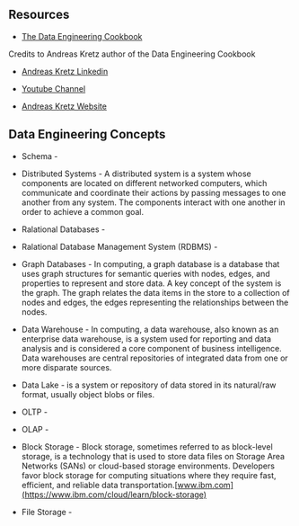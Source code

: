  ## Resources
 
 * [The Data Engineering Cookbook](https://github.com/andkret/Cookbook)
 
 
 
 
 

Credits to Andreas Kretz author of the Data Engineering Cookbook

   * [Andreas Kretz Linkedin](https://www.linkedin.com/in/andreas-kretz/)
   
   
   * [Youtube Channel](https://www.youtube.com/channel/UCY8mzqqGwl5_bTpBY9qLMAA)
   
   
   * [Andreas Kretz Website](https://andreaskretz.com/)
   

Data Engineering Concepts
--

* Schema - 

* Distributed Systems - A distributed system is a system whose components are located on different networked computers, which communicate and coordinate their actions by passing messages to one another from any system. The components interact with one another in order to achieve a common goal.

* Ralational Databases - 

* Ralational Database Management System (RDBMS) -

* Graph Databases - In computing, a graph database is a database that uses graph structures for semantic queries with nodes, edges, and properties to represent and store data. A key concept of the system is the graph. The graph relates the data items in the store to a collection of nodes and edges, the edges representing the relationships between the nodes.

* Data Warehouse - In computing, a data warehouse, also known as an enterprise data warehouse, is a system used for reporting and data analysis and is considered a core component of business intelligence. Data warehouses are central repositories of integrated data from one or more disparate sources.

* Data Lake - is a system or repository of data stored in its natural/raw format, usually object blobs or files. 

* OLTP - 

* OLAP - 

* Block Storage - Block storage, sometimes referred to as block-level storage, is a technology that is used to store data files on Storage Area Networks (SANs) or cloud-based storage environments. Developers favor block storage for computing situations where they require fast, efficient, and reliable data transportation.[www.ibm.com](https://www.ibm.com/cloud/learn/block-storage)

* File Storage - 







